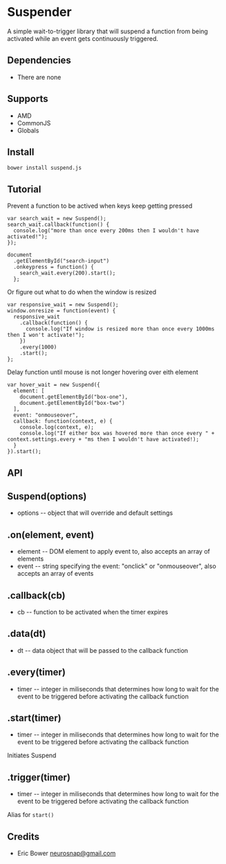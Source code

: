 Suspender
=========

A simple wait-to-trigger library that will suspend a function from being activated
while an event gets continuously triggered.

Dependencies
------------

* There are none

Supports
--------

* AMD
* CommonJS
* Globals

Install
-------

```
bower install suspend.js
```

Tutorial
--------

Prevent a function to be actived when keys keep getting pressed

```
var search_wait = new Suspend();
search_wait.callback(function() {
  console.log("more than once every 200ms then I wouldn't have activated!");
});

document
  .getElementById("search-input")
  .onkeypress = function() {
    search_wait.every(200).start();
  };
```

Or figure out what to do when the window is resized

```
var responsive_wait = new Suspend();
window.onresize = function(event) {
  responsive_wait
    .callback(function() {
      console.log("If window is resized more than once every 1000ms then I won't activate!");
    })
    .every(1000)
    .start();
};
```

Delay function until mouse is not longer hovering over eith element

```
var hover_wait = new Suspend({
  element: [
    document.getElementById("box-one"),
    document.getElementById("box-two")
  ],
  event: "onmouseover",
  callback: function(context, e) {
    console.log(context, e);
    console.log("If either box was hovered more than once every " + context.settings.every + "ms then I wouldn't have activated!);
  }
}).start();
```

API
---

Suspend(options)
-----------------------

* options -- object that will override and default settings

.on(element, event)
-------------------

* element -- DOM element to apply event to, also accepts an array of elements
* event -- string specifying the event: "onclick" or "onmouseover", also accepts an array of events

.callback(cb)
-------------

* cb -- function to be activated when the timer expires

.data(dt)
---------

* dt -- data object that will be passed to the callback function

.every(timer)
-------------

* timer -- integer in miliseconds that determines how long to wait for the event
to be triggered before activating the callback function

.start(timer)
-------------

* timer -- integer in miliseconds that determines how long to wait for the event
to be triggered before activating the callback function

Initiates Suspend

.trigger(timer)
---------------

* timer -- integer in miliseconds that determines how long to wait for the event
to be triggered before activating the callback function

Alias for `start()`


Credits
-------

* Eric Bower <neurosnap@gmail.com>